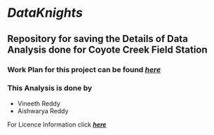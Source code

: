 # _DataKnights_

## Repository for saving the Details of Data Analysis done for Coyote Creek Field Station

### Work Plan for this project can be found _[here](https://github.com/vineethreddyramasa/DataKnights/blob/master/Deliverables/WorkPlan/WorkPlan.md)_

### This Analysis is done by
* Vineeth Reddy 
* Aishwarya Reddy

For Licence Information click **_[here](https://github.com/vineethreddyramasa/DataKnights/blob/master/LICENSE)_** 
